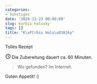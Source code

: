 ```yaml
---
categories:
- Sonstiges
date: '2024-11-23 00:00:00'
slug: kurbis-halusky
tags: []
title: "K\xFCrbis Halu\u0161ky"
---
```



Tolles Rezept

<svg xmlns="http://www.w3.org/2000/svg" class="icon icon-tabler icon-tabler-clock" width="17" height="17" viewBox="0 0 22 22" stroke-width="2" stroke="currentColor" fill="none" stroke-linecap="round" stroke-linejoin="round">
  <path stroke="none" d="M0 0h24v24H0z"></path>
  <circle cx="12" cy="12" r="9"></circle>
  <polyline points="12 7 12 12 15 15"></polyline>
</svg> Die Zubereitung dauert ca. 60 Minuten.

> Wo gefunden? Im Internet.

Guten Appetit! :)